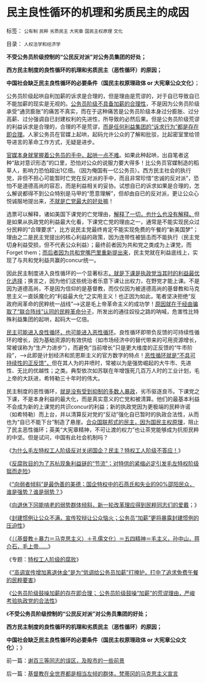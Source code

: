 # 民主良性循环的机理和劣质民主的成因

标签： `公有制` `民粹` `劣质民主` `大宪章` `国民主权原理` `文化` 

目录： `人权法学和经济学`

**不受公务员阶级控制的“公民反对派”对公务员集团的好处；**

**西方民主制度的良性循环的机理和劣质民主（恶性循环）的原因；**

**中国社会缺乏民主良性循环的必要条件（国民主权原理政体 or 大宪章公众文化）**；

公务员阶级起哄自利加薪的诉求是合理的，但是理由是荒谬的，对于自已导致自已不能加薪的现实是无视的。[公务员阶级不具备加薪的合理性](../../../2013/11/8/奴隶制定律，奴隶制与市场经济的互逆.md)，不是因为公务员阶级承受“通货膨胀”的痛苦不真实，而在于这种痛苦是公务员阶级本身过分膨胀、过分高薪、过分强调自已封建权利的先进性，所导致的必然后果。但是公务员阶级荒谬的利益诉求是合理的，合理的不是荒谬，[而是任何利益集团的“诉求行为”都是存在即合理](../../../2009/9/11/让社会各界都有利益代言人平等博羿.md)。人家公务员在官媒上起哄，起码允许公众的了解和批驳，比起密室里给领导进言的革命工作方式，无疑是进步。

[官媒本身就掌握着公务员的手中，起哄一点不难](../../../2014/1/11/封建惯例让公众不满，宣传狡辩让公众恼火.md)。如果此种起哄，出自笔者这种“敌对意识形态”的口里，恐怕对公众的说服力要大得多！比公务员官媒制造的稻草人，影响力恐怕超出1亿倍。（因为俺国有一亿公务员）。西方民主社会的执行党，非但不担心可能暂时亡党在反对派的手中，而且非常珍惜“忠诚的反对派”，恐怕不是道德高尚的容忍，而是利益相关的妥协。试想自已的诉求如果是合理的，怎么解说都得不到公众特别是马甲的“愿意理解”，但却由自已的反对派，更让公众心悦诚服地提出来，[不就是亡党最大的好处嘛](../../../2012/12/19/危机管理中的“亡党”危机；公有制背景的“亡党”是重大危机；.md)！

选票可以解释，诸如美国下课党的亡党理由，[解释了一切，也什么也没有解释。](../../../2013/11/20/美国的选举不能保证美国的民主，美国变修的两种可能形式.md)但是如果从执政党的利益最大化看，下课党亡党的理由之一，通常是不能实现民众过分民粹的“合理要求”，比方说民主党最终肯定不能实现免费的午餐的“新美国梦”；理由之二是民主党提出的核心利益的政策，因为连带性被狙击而不能执行（民主党切身利益受损，但不代表公众利益）；最终前者因为共和党之类成为上课党，而Forget
them；[而后者因为共和党嘴巴里重新提出来](../../../2011/8/11/美元信用非美国信用；向共和党致敬！.md)，民主党就在利益底线上，实现了与共和党利益共赢的concur统一。

因此民主制度进入良性循环的一个显著标志[，就是下课是执政党当其时的利益最优化选择](../../../2009/5/8/妖魔化敌视与铁板一块.md)；换言之，因为他们这些统治者乐意下课让出权力，在野党才能上课。不是因为道德高尚，不是因为信仰的是基督教，而仅仅因为被道德高尚的基督教和马克思主义一直妖魔化的“利益最大化”之实用主义！也正因为如此，笔者坚决拒绝“反政府闹革命的民粹统一战线”——>这是毛上帝革命主义的成功学！[原因就在于经由骗取了“联合阵线”认同的民粹革命分子](../../../2013/12/3/公有制下的自治是造反组织，私有制下的自治是爱国团体.md)，所发出的通往奴役之路的呐喊，危害性比特殊利益集团的起哄，起码大一亿倍。

[民主可能进入良性循环，也可能进入恶性循环](../../../2013/3/1/朋党政治永远是改革的，每一派相对于另一派，都是改革的；.md)。良性循环即带负反馈的可持续性循环的增长，因为基础资源的有效供给（如市场经济中的替代带来的可用资源增长，常被误称为“生产力进步”），而避免“当前增长”只是更大维度的正反馈的“牛市阶段”，——>此即是计划经济和凯恩斯主义的官方数字的特点！[恶性循环就是“不具可持续性的正反馈”，](../../../2014/1/14/研究“社会可持续性”的经济学，被剪刀差限定于“短缺原理”.md)但在其人为的井喷时，常被以为是强势崛起的大牛市、先进性、无比的优越性；之类。典型依次如苏联在年增饿死几百万人时的工业计划，毛上帝的大跃进，希特勒三十年时的伟大。

民主制度的恶性循环，[就是没有受到抑制的多数人暴政](../../../2013/12/23/宣传不能制造愚民，政府本身就是愚民所缔造.md)，劣币驱逐良币。下课党之下课，不是本身利益的最大化，而是真实意义的亡党和被清算。他们的最基本利益不会成为新的上课党的共识concur的利益；新的执政党因为更极端的民粹许诺（如希特勒）而上台，并以清算反对党的“反动”强化自已暂时的执政合法性，从而也为“自已不能下台”制造了悬崖。[合众国联邦式的民主，因为国民主权原理](../../../2011/5/22/美国的人口政策和移民政策.md)，阻止了民主恶性循环；英美“大宪章精神，不可让渡的权力”也让茶党能够成为抗拒民粹的中坚。但是试问，中国有此社会机制吗？

《[为什么毛左特权工人阶级反对关闭国企？民主？特权工人阶级不答应！](../../../2012/8/31/让民主滚开！特权工人阶级不答应！.md)》

《[反腐败目的为了苏杭现象利益链的“节流”；对特供的紧缩必定引发毛左特权阶级铤而走险](../../../2013/2/4/反腐败&quot;节流&quot;或致极左“闹革命”，里根主义远水难救旧火.md)》

《[“向弱者倾斜”是最伪善的美德；国企特权中的石燕氏和失业的90%邵阳民众，谁是强势？谁是弱势？](../../../2012/8/31/“向弱者倾斜”是最伪善的美德.md)》

《[向退休下冈能啃老的弱势群体倾斜，新一轮改革理应得到民粹同志们的爱戴](../../../2014/1/9/改革新政要加强宣传“公务员连年加薪，加退休金”的先进性.md)；》

《[封建惯例让公众不满，宣传狡辩让公众恼火；公务员“加薪”更将暴露封建惯例的压迫性](../../../2014/1/11/封建惯例让公众不满，宣传狡辩让公众恼火.md)》

《[（（基督教＋暴力＝马克思主义）＋孔儒文化）＝五四精神＝毛主义，孙中山，蒋介石，毛上帝……](../../../2014/1/12/凌驾国民的先进性，根本上不存在！.md)》

《专题：[特权工人阶级的腐败](../../../2010/10/2/特权工人阶级的腐败.md)》

《[“高调宣传增加离退休金”是为“低调给公务员加薪”打掩护，打中了追求免费午餐的民粹要害](../../../2014/1/19/“高调宣传增加离退休金”是为“低调给公务员加薪”打掩护.md)》

《[公务员阶级鼓噪加薪的存在即合理；
公务员阶级鼓噪“加薪”的荒谬理由，严峻考验执政党的合法性](../../../2014/1/20/公务员阶级加薪理由的荒谬，动摇我党的执政合法性.md)》

《**不受公务员阶级控制的“公民反对派”对公务员集团的好处；**

**西方民主制度的良性循环的机理和劣质民主（恶性循环）的原因；**

**中国社会缺乏民主良性循环的必要条件（国民主权原理政体 or 大宪章公众文化）**；》

前一篇：[谢百三等同志的误区，及股市的一些前景](../../../2014/1/20/谢百三等同志的误区，及股市的一些前景.md)

后一篇：[基督教在全世界都是相当左倾的群体，梵蒂冈的马克思主义宣言](../../../2014/1/21/基督教在全世界都是相当左倾的群体，梵蒂冈的马克思主义宣言.md)